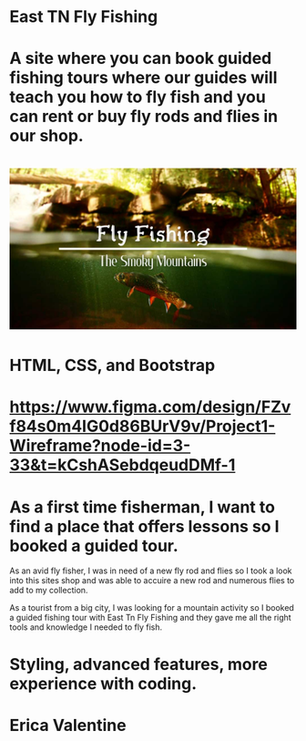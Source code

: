 # East TN Fly Fishing
# A site where you can book guided fishing tours where our guides will teach you how to fly fish and you can rent or buy fly rods and flies in our shop.
# ![alt text](images/Fly-Fishing-The-Smoky-Mountains.jpg)
# HTML, CSS, and Bootstrap
# https://www.figma.com/design/FZvf84s0m4IG0d86BUrV9v/Project1-Wireframe?node-id=3-33&t=kCshASebdqeudDMf-1
# As a first time fisherman, I want to find a place that offers lessons so I booked a guided tour.

As an avid fly fisher, I was in need of a new fly rod and flies so I took a look into this sites shop and was able to accuire a new rod and numerous flies to add to my collection.

As a tourist from a big city, I was looking for a mountain activity so I booked a guided fishing tour with East Tn Fly Fishing and they gave me all the right tools and knowledge I needed to fly fish.
# Styling, advanced features, more experience with coding.
# Erica Valentine
